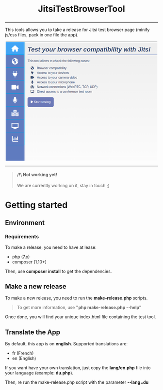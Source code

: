 # <p align="center">JitsiTestBrowserTool</p>

<hr />

This tools allows you to take a release for Jitsi test browser page (minify js/css files, pack in one file the app).

<p align="center">
<img src="https://raw.githubusercontent.com/Renater/JitsiMeetTestBrowserTool/master/readme-img1.png" width="500" alt="App screenshot 1" />
</p>

<hr />

> #### /!\ Not working yet!
>
> We are currently working on it, stay in touch ;)


# Getting started
## Environment
### Requirements

To make a release, you need to have at lease:
* php (7.x)
* composer (1.10+)

Then, use **composer install** to get the dependencies.


## Make a new release

To make a new release, you need to run the **make-release.php** scripts.

> To get more information, use **"php make-release.php --help"**

Once done, you will find your unique index.html file containing the test tool. 


## Translate the App

By default, this app is on **english**.
Supported translations are:
* fr (French)
* en (English)

If you want have your own translation, just copy the **lang/en.php** file into your language (example: **du.php**).

Then, re run the make-release.php script with the parameter **--lang=du**